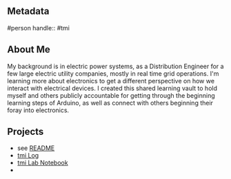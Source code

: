 ## Metadata
#person
handle:: #tmi

## About Me
My background is in electric power systems, as a Distribution Engineer for a few large electric utility companies, mostly in real time grid operations. I'm learning more about electronics to get a different perspective on how we interact with electrical devices. I created this shared learning vault to hold myself and others publicly accountable for getting through the beginning learning steps of Arduino, as well as connect with others beginning their foray into electronics.

## Projects
- see [README](code/tmi14_Multitasking-1/lib/README)
- [tmi Log](tmi%20Log.md)
- [tmi Lab Notebook](tmi%20Lab%20Notebook.md)
- 